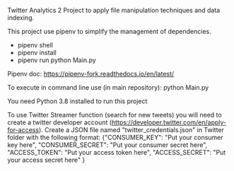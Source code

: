 Twitter Analytics 2 
Project to apply file manipulation techniques and data indexing.

This project use pipenv to simplify the management of dependencies.
 - pipenv shell
 - pipenv install
 - pipenv run python Main.py
 
Pipenv doc: https://pipenv-fork.readthedocs.io/en/latest/

To execute in command line use (in main repository):
    python Main.py

You need Python 3.8 installed to run this project

To use Twitter Streamer function (search for new tweets) you will need to create a twitter developer account (https://developer.twitter.com/en/apply-for-access). Create a JSON file named "twitter_credentials.json" in Twitter folder with the following format:
{"CONSUMER_KEY": "Put your consumer key here", "CONSUMER_SECRET": "Put your consumer secret here", "ACCESS_TOKEN": "Put your access token here", "ACCESS_SECRET": "Put your access secret here" }
